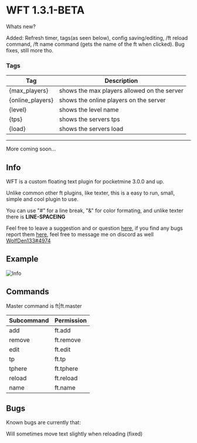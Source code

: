 # WFT 1.3.1-BETA

Whats new? 

Added: 
  Refresh timer, tags(as seen below), config saving/editing, /ft reload command, /ft name command (gets the name of the ft when clicked).
  Bug fixes, still more tho.
  
  ### Tags
  Tag|Description
  -|-
  {max_players}|shows the max players allowed on the server
  {online_players}|shows the online players on the server
  {level}|shows the level name
  {tps}|shows the servers tps
  {load}|shows the servers load
  --------
  More coming soon...
  
## Info
WFT is a custom floating text plugin for pocketmine 3.0.0 and up.

Unlike common other ft plugins, like texter, this is a easy to run, small, simple and cool plugin to use.

You can use "#" for a line break, "&" for color formating, and unlike texter there is __LINE-SPACEING__

Feel free to leave a suggestion and or question [here](https://github.com/WolfDen133/WFT/discussions),
if you find any bugs report them [here](https://github.com/WolfDen133/WFT/issues),
feel free to message me on discord as well [WolfDen133#4974](https://dsc.bio/WolfDen133)

## Example
![Info](https://i.imgur.com/7UZQGWR.png)

## Commands

Master command is ft|ft.master

Subcommand | Permission
---------|----------
add|ft.add
remove|ft.remove
edit|ft.edit
tp|ft.tp
tphere|ft.tphere
reload|ft.reload
name|ft.name

## Bugs
Known bugs are currently that:
  
  Will sometimes move text slightly when reloading (fixed)
